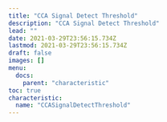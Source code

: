 ```yaml
---
title: "CCA Signal Detect Threshold"
description: "CCA Signal Detect Threshold"
lead: ""
date: 2021-03-29T23:56:15.734Z
lastmod: 2021-03-29T23:56:15.734Z
draft: false
images: []
menu:
  docs:
    parent: "characteristic"
toc: true
characteristic:
  name: "CCASignalDetectThreshold"
---
```

